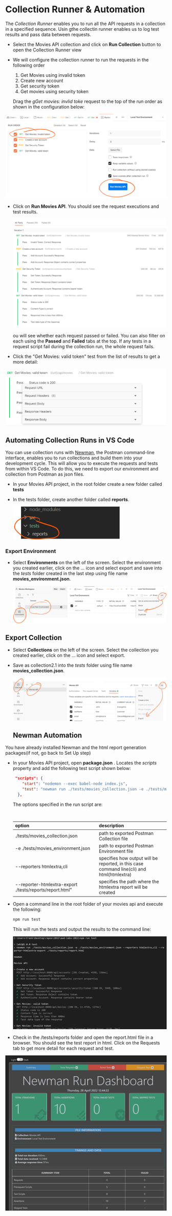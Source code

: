 # Collection Runner & Automation

The *Collection Runner* enables you to run all the API requests in a collection in a specified sequence. Usin gthe collectin runner enables us to log test results and pass data between requests.

+ Select the Movies API collection and click on **Run Collection** button to open the Collection Runner view

+ We will configure the collection runner to run the requests in the following order

  1. Get Movies using invalid token
  2. Create new account
  3. Get security token
  4. Get movies using security token

  Drag the *gGet movies: invlid toke* request to the top of the run order as shown in the configuration below:

<img src="./img/image-20220428115327063.png" alt="image-20220428115327063" style="zoom:67%;" />

+ Click on **Run Movies API**. You should see the request executions and test results.  

  <img src="./img/image-20220428115709858.png" alt="image-20220428115709858" style="zoom:67%;" />

  ou will see whether each request passed or failed. You can also filter on each using the **Passed** and **Failed** tabs at the top. If any tests in a request script fail during the collection run, the whole request fails.

+ Click the "Get Movies: valid token" test from the list of results to get a more detail:

<img src="./img/image-20220428120301317.png" alt="image-20220428120301317" style="zoom:67%;" />

## Automating Collection Runs in VS Code

You can use collection runs  with [Newman](https://learning.postman.com/docs/running-collections/using-newman-cli/command-line-integration-with-newman/), the Postman command-line interface, enables you to run collections and build them into your development cycle. This will allow you to execute the requests and tests from within VS Code. To do this, we need to export our environment and collection from Postman as json files.

+ In your Movies API project, in the root folder create a new folder called **tests**

+ In the tests folder, create another folder called **reports**.

  <img src="./img/image-20220428123124045.png" alt="image-20220428123124045" style="zoom:80%;" />

### Export Environment 

+ Select  **Environments** on the left of the screen. Select the environment you created earlier, click on the ... icon and select export and save into the *tests* folder created in the last step using file name **movies_environment.json**.

  <img src="./img/image-20220428122804656.png" alt="image-20220428122804656" style="zoom:67%;" />

## Export Collection

+ Select  **Collections** on the left of the screen. Select the collection you created earlier, click on the ... icon and select export. 

+ Save as collection2.1  into the *tests* folder using file name **movies_collection.json**.

  <img src="./img/image-20220428123449356.png" alt="image-20220428123449356" style="zoom:67%;" />

  ## Newman Automation

You have already installed Newman and the html report generation packages(if not, go back to Set Up step)

+ In your Movies API project, open **package.json** . Locates the *scripts* property and add the following test script shown below:

  ~~~json
   "scripts": {
      "start": "nodemon --exec babel-node index.js",
      "test": "newman run ./tests/movies_collection.json -e ./tests/movies_environment.json --reporters htmlextra,cli --reporter-htmlextra-export ./tests/reports/report.html"
    },
  ~~~

  The options specified in the run script are: 

  ​	

  | option                                                   | description                                                  |
  | -------------------------------------------------------- | ------------------------------------------------------------ |
  | ./tests/movies_collection.json                           | path to exported Postman Collection file                     |
  | -e ./tests/movies_environment.json                       | path to exported Postman Environment file                    |
  | --reporters htmlextra,cli                                | specifies how output will be reported, in this case command line(cli) and html(htmlextra) |
  | --reporter-htmlextra-export ./tests/reports/report.html" | specifies the path where the htmlextra report will be created |

+ Open a command line in the root folder of your movies api and execute the following:

  ~~~bash
  npm run test
  ~~~

  This will run the tests and output the results to the command line:

  <img src="./img/image-20220428125418473.png" alt="image-20220428125418473" style="zoom:50%;" />

+ Check in the /tests/reports folder and open the report.html file in a browser. You should see the test report in html. Click on the Requests tab to get more detail for each request and test.
  

<img src="./img/image-20220428125703938.png" alt="image-20220428125703938" style="zoom:50%;" />
